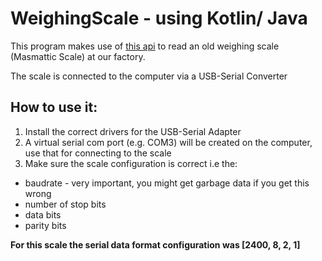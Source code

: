 # WeighingScale  - using Kotlin/ Java

This program makes use of [this api](https://fazecast.github.io/jSerialComm/) to read an old weighing scale (Masmattic Scale) at our factory.

The scale is connected to the computer via a USB-Serial Converter


## How to use it:

1. Install the correct drivers for the USB-Serial Adapter
2. A virtual serial com port (e.g. COM3) will be created on the computer, use that for connecting to the scale
3. Make sure the scale configuration is correct i.e the:
  * baudrate - very important, you might get garbage data if you get this wrong
  * number of stop bits
  * data bits
  * parity bits
  
  
**For this scale the serial data format configuration was [2400, 8, 2, 1]**
